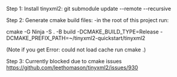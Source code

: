 Step 1:
Install tinyxml2:
git submodule update --remote --recursive

Step 2:
Generate cmake build files:
-in the root of this project run:

cmake -G Ninja -S . -B build -DCMAKE_BUILD_TYPE=Release -DCMAKE_PREFIX_PATH=~/tinyxml2-quickstart/tinyxml2

(Note if you get Error: could not load cache run cmake .)

Step 3:
Currently blocked due to cmake issues
https://github.com/leethomason/tinyxml2/issues/930
